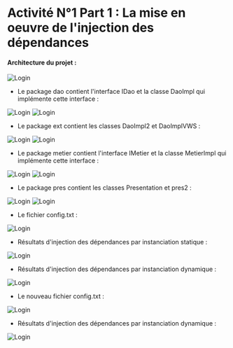 # Activité N°1 Part 1 : La mise en oeuvre de l'injection des dépendances

#### Architecture du projet :

![Login](https://github.com/HousnaAghzer/All-Ressources-/blob/master/15.PNG)

- Le package dao contient l'interface IDao et la classe DaoImpl qui implémente cette interface :

![Login](https://github.com/HousnaAghzer/All-Ressources-/blob/master/17.PNG)
![Login](https://github.com/HousnaAghzer/All-Ressources-/blob/master/16.PNG)

- Le package ext contient les classes DaoImpl2 et DaoImplVWS :

![Login](https://github.com/HousnaAghzer/All-Ressources-/blob/master/18.PNG)
![Login](https://github.com/HousnaAghzer/All-Ressources-/blob/master/19.PNG)

- Le package metier contient l'interface IMetier et la classe MetierImpl qui implémente cette interface :

![Login](https://github.com/HousnaAghzer/All-Ressources-/blob/master/20.PNG)
![Login](https://github.com/HousnaAghzer/All-Ressources-/blob/master/21.PNG)

- Le package pres contient les classes Presentation et pres2 :

![Login](https://github.com/HousnaAghzer/All-Ressources-/blob/master/23.PNG)
![Login](https://github.com/HousnaAghzer/All-Ressources-/blob/master/22.PNG)

- Le fichier config.txt :

![Login](https://github.com/HousnaAghzer/All-Ressources-/blob/master/24.PNG)

- Résultats d'injection des dépendances par instanciation statique :

![Login](https://github.com/HousnaAghzer/All-Ressources-/blob/master/26.PNG)

- Résultats d'injection des dépendances par instanciation dynamique :

![Login](https://github.com/HousnaAghzer/All-Ressources-/blob/master/25.PNG)
- Le nouveau fichier config.txt :

![Login](https://github.com/HousnaAghzer/All-Ressources-/blob/master/27.PNG)

- Résultats d'injection des dépendances par instanciation dynamique :

![Login](https://github.com/HousnaAghzer/All-Ressources-/blob/master/28.PNG)
